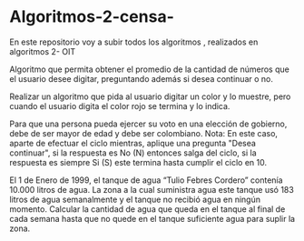 # Algoritmos-2-censa-
En este repositorio voy a subir  todos los algoritmos , realizados en algoritmos 2- OIT

Algoritmo que permita obtener el promedio de la cantidad de números que el usuario desee digitar, preguntando además si desea continuar o no.

 Realizar un algoritmo que pida al usuario digitar un color y lo muestre, pero cuando el usuario digita el color rojo se termina y lo indica.
 
 Para que una persona pueda ejercer su voto en una elección de gobierno, debe de ser mayor de edad y debe ser colombiano.
	Nota: En este caso, aparte de efectuar el ciclo mientras, aplique una pregunta "Desea 
	continuar", si la respuesta es No (N) entonces salga del ciclo, si la respuesta es siempre Si
	(S) este termina hasta cumplir el ciclo en 10.
 
 El 1 de Enero de 1999, el tanque de agua “Tulio Febres Cordero” contenía 10.000 litros de agua. La zona a la cual suministra agua este tanque usó 183 litros de agua semanalmente y el tanque no recibió agua en ningún momento. Calcular la cantidad de agua que queda en el tanque al final de cada semana hasta que no quede en el tanque suficiente agua para suplir la zona.
